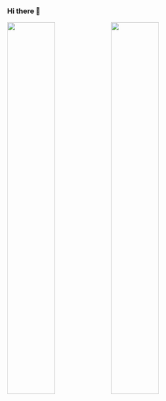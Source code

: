 ### Hi there 👋

<img allign=left width="47%" src="https://github-readme-stats.vercel.app/api?username=muttaqin1&show_icons=true&theme=transparent"/>
<img allign=left width="47%" src="https://github-readme-stats.vercel.app/api/top-langs/?username=muttaqin1&layout=compact)](https://github.com/anuraghazra/github-readme-stats"/>

